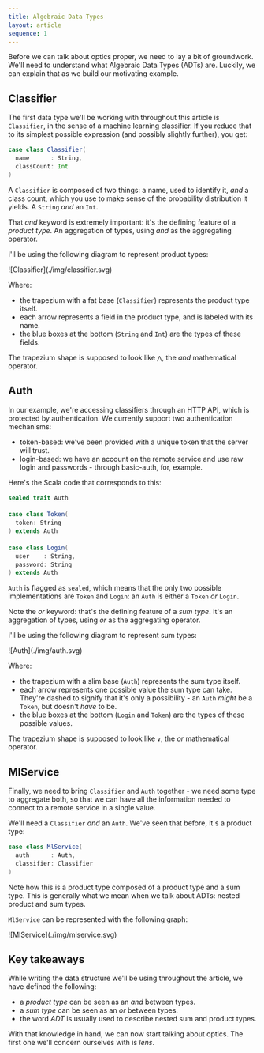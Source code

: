```yaml
---
title: Algebraic Data Types
layout: article
sequence: 1
---
```


Before we can talk about optics proper, we need to lay a bit of groundwork. We'll need to understand what Algebraic Data Types (ADTs) are. Luckily, we can explain that as we build our motivating example.

## Classifier

The first data type we'll be working with throughout this article is `Classifier`, in the sense of a machine learning classifier. If you reduce that to its simplest possible expression (and possibly slightly further), you get:

```scala
case class Classifier(
  name      : String,
  classCount: Int
)
```

A `Classifier` is composed of two things: a name, used to identify it, *and* a class count, which you use to make sense of the probability distribution it yields. A `String` *and* an `Int`.

That *and* keyword is extremely important: it's the defining feature of a *product type*. An aggregation of types, using *and* as the aggregating operator.

I'll be using the following diagram to represent product types:

<span class="figure">
![Classifier](./img/classifier.svg)
</span>

Where:
* the trapezium with a fat base (`Classifier`) represents the product type itself.
* each arrow represents a field in the product type, and is labeled with its name.
* the blue boxes at the bottom (`String` and `Int`) are the types of these fields.

The trapezium shape is supposed to look like `⋀`, the *and* mathematical operator.


## Auth
In our example, we're accessing classifiers through an HTTP API, which is protected by authentication. We currently support two authentication mechanisms:
* token-based: we've been provided with a unique token that the server will trust.
* login-based: we have an account on the remote service and use raw login and passwords - through basic-auth, for, example.

Here's the Scala code that corresponds to this:

```scala
sealed trait Auth

case class Token(
  token: String
) extends Auth

case class Login(
  user    : String,
  password: String
) extends Auth
```

`Auth` is flagged as `sealed`, which means that the only two possible implementations are `Token` and `Login`: an `Auth` is either a `Token` *or* `Login`.

Note the *or* keyword: that's the defining feature of a *sum type*. It's an aggregation of types, using *or* as the aggregating operator.

I'll be using the following diagram to represent sum types:

<span class="figure">
![Auth](./img/auth.svg)
</span>

Where:
* the trapezium with a slim base (`Auth`) represents the sum type itself.
* each arrow represents one possible value the sum type can take. They're dashed to signify that it's only a possibility - an `Auth` *might* be a `Token`, but doesn't *have* to be.
* the blue boxes at the bottom (`Login` and `Token`) are the types of these possible values.

The trapezium shape is supposed to look like `∨`, the *or* mathematical operator.


## MlService

Finally, we need to bring `Classifier` and `Auth` together - we need some type to aggregate both, so that we can have all the information needed to connect to a remote service in a single value.

We'll need a `Classifier` *and* an `Auth`. We've seen that before, it's a product type:

```scala
case class MlService(
  auth      : Auth,
  classifier: Classifier
)
```

Note how this is a product type composed of a product type and a sum type. This is generally what we mean when we talk about ADTs: nested product and sum types.

`MlService` can be represented with the following graph:

<span class="figure">
![MlService](./img/mlservice.svg)
</span>

## Key takeaways

While writing the data structure we'll be using throughout the article, we have defined the following:
* a *product type* can be seen as an *and* between types.
* a *sum type* can be seen as an *or* between types.
* the word *ADT* is usually used to describe nested sum and product types.

With that knowledge in hand, we can now start talking about optics. The first one we'll concern ourselves with is *lens*.
